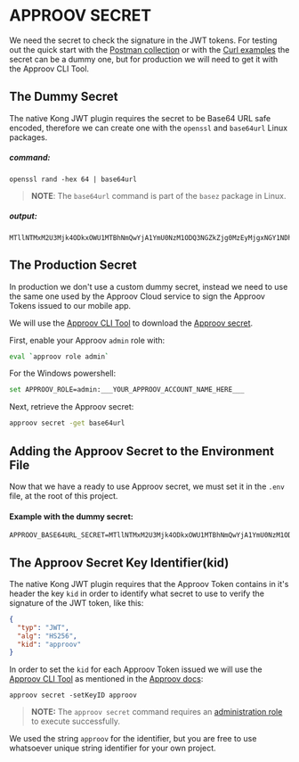 # APPROOV SECRET

We need the secret to check the signature in the JWT tokens. For testing out the quick start with the [Postman collection](/postman/approov-2-kong-plugin.postman_collection.json) or with the [Curl examples](/docs/CURL_REQUESTS_EXAMPLES.md) the secret can be a dummy one, but for production we will need to get it with the Approov CLI Tool.

## The Dummy Secret

 The native Kong JWT plugin requires the secret to be Base64 URL safe encoded, therefore we can create one with the `openssl` and `base64url` Linux packages.

##### command:

```
openssl rand -hex 64 | base64url
```

> **NOTE**: The `base64url` command is part of the `basez` package in Linux.

##### output:

```
MTllNTMxM2U3Mjk4ODkxOWU1MTBhNmQwYjA1YmU0NzM1ODQ3NGZkZjg0MzEyMjgxNGY1NDhhMGNhNzlkNjQ4YTkwZDM0ZTcwZDE0NzM1YmIwZDk0MjQwZDM1M2E4NTZkMWQwYTg0NjVkZDdhMGMwZTJjYjhmYmM3NzEzN2E2MTAK
```

## The Production Secret

In production we don't use a custom dummy secret, instead we need to use the same one used by the Approov Cloud service to sign the Approov Tokens issued to our mobile app.

We will use the [Approov CLI Tool](https://approov.io/docs/v2.2/approov-installation/#approov-tool) to download the [Approov secret](https://approov.io/docs/v2.2/approov-cli-tool-reference/#secret-command).

First, enable your Approov `admin` role with:

```bash
eval `approov role admin`
````

For the Windows powershell:

```bash
set APPROOV_ROLE=admin:___YOUR_APPROOV_ACCOUNT_NAME_HERE___
```

Next, retrieve the Approov secret:

```bash
approov secret -get base64url
```

## Adding the Approov Secret to the Environment File

Now that we have a ready to use Approov secret, we must set it in the `.env` file, at the root of this project.

#### Example with the dummy secret:

```
APPROOV_BASE64URL_SECRET=MTllNTMxM2U3Mjk4ODkxOWU1MTBhNmQwYjA1YmU0NzM1ODQ3NGZkZjg0MzEyMjgxNGY1NDhhMGNhNzlkNjQ4YTkwZDM0ZTcwZDE0NzM1YmIwZDk0MjQwZDM1M2E4NTZkMWQwYTg0NjVkZDdhMGMwZTJjYjhmYmM3NzEzN2E2MTAK
```

## The Approov Secret Key Identifier(kid)

The native Kong JWT plugin requires that the Approov Token contains in it's header the key `kid` in order to identify what secret to use to verify the signature of the JWT token, like this:

```json
{
  "typ": "JWT",
  "alg": "HS256",
  "kid": "approov"
}
```

In order to set the `kid` for each Approov Token issued we will use the [Approov CLI Tool](https://approov.io/docs/v2.2/approov-installation/#approov-tool) as mentioned in the [Approov docs](https://approov.io/docs/v2.2/approov-usage-documentation/#key-ids):

```
approov secret -setKeyID approov
```

> **NOTE:** The `approov secret` command requires an [administration role](https://approov.io/docs/latest/approov-usage-documentation/#account-access-roles) to execute successfully.

We used the string `approov` for the identifier, but you are free to use whatsoever unique string identifier for your own project.
